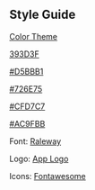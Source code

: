 ## Style Guide

[Color Theme](https://coolors.co/393d3f-d5bbb1-726e75-cfd7c7-ac9fbb)

[393D3F](https://i.imgur.com/VOqhZwj.jpg)

[#D5BBB1](https://i.imgur.com/bWtkbHk.jpg)

[#726E75](https://i.imgur.com/9vEUgoi.jpg)

[#CFD7C7](https://i.imgur.com/9OBSVcT.jpg)

[#AC9FBB](https://i.imgur.com/x8wDJFw.jpg)

Font: [Raleway](https://fonts.google.com/specimen/Raleway)

Logo: [App Logo](https://i.imgur.com/FqOj4Rx.png)

Icons: [Fontawesome](https://fontawesome.com)
